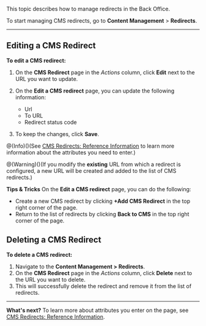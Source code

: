 This topic describes how to manage redirects in the Back Office.

To start managing CMS redirects, go to **Content Management** > **Redirects**.
***
## Editing a CMS Redirect
**To edit a CMS redirect:**
1. On the **CMS Redirect** page in the _Actions_ column, click **Edit** next to the URL you want to update.
2. On the **Edit a CMS redirect** page, you can update the following information:

    * Url
    * To URL
    * Redirect status code
3. To keep the changes, click **Save**.

@(Info)()(See [CMS Redirects: Reference Information](https://documentation.spryker.com/docs/en/cms-redirects-references) to learn more information about the attributes you need to enter.)

@(Warning)()(If you modify the **existing** URL from which a redirect is configured, a new URL will be created and added to the list of CMS redirects.)

**Tips & Tricks**
On the **Edit a CMS redirect** page, you can do the following:

* Create a new CMS redirect by clicking **+Add CMS Redirect** in the top right corner of the page.
* Return to the list of redirects by clicking **Back to CMS** in the top right corner of the page.

## Deleting a CMS Redirect 
**To delete a CMS redirect:**
1. Navigate to the **Content Management > Redirects**. 
2. On the **CMS Redirect** page in the _Actions_ column, click **Delete** next to the URL you want to delete. 
3. This will successfully delete the redirect and remove it from the list of redirects.
***
**What's next?**
To learn more about attributes you enter on the page, see [CMS Redirects: Reference Information](https://documentation.spryker.com/docs/en/cms-redirects-references).